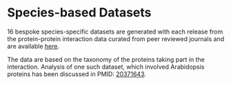 # Species-based Datasets

16 bespoke species-specific datasets are generated with each release from the protein-protein interaction data curated from peer reviewed journals and are available [here](https://wwwdev.ebi.ac.uk/intact/beta/interactomes).

The data are based on the taxonomy of the proteins taking part in the interaction. Analysis of one such dataset, which involved Arabidopsis proteins has been discussed in PMID: [20371643](http://www.plantcell.org/cgi/content/full/22/4/997).

